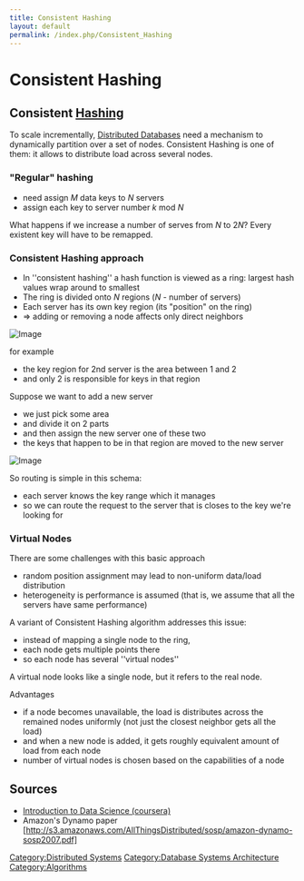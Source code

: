 ```yaml
---
title: Consistent Hashing
layout: default
permalink: /index.php/Consistent_Hashing
---
```


# Consistent Hashing

## Consistent [Hashing](Hash_Function)
To scale incrementally, [Distributed Databases](Distributed_Databases) need a mechanism to dynamically partition over a set of nodes. Consistent Hashing is one of them: it allows to distribute load across several nodes. 


### "Regular" hashing
- need assign  $M$ data keys to $N$ servers 
- assign each key to server number $k \text{ mod } N$

What happens if we increase a number of serves from $N$ to $2N$?
Every existent key will have to be remapped.


### Consistent Hashing approach
- In ''consistent hashing'' a hash function is viewed as a ring: largest hash values wrap around to smallest
- The ring is divided onto $N$ regions ($N$ - number of servers)
- Each server has its own key region (its "position" on the ring)
- $\Rightarrow$ adding or removing a node affects only direct neighbors


<img src="https://raw.github.com/alexeygrigorev/ulb-adb-project-couchbd/master/report/images/consistent-hashing-1.png" alt="Image">


for example
- the key region for 2nd server is the area between 1 and 2
- and only 2 is responsible for keys in that region

Suppose we want to add a new server
- we just pick some area
- and divide it on 2 parts
- and then assign the new server one of these two
- the keys that happen to be in that region are moved to the new server


<img src="https://raw.github.com/alexeygrigorev/ulb-adb-project-couchbd/master/report/images/consistent-hashing-2.png" alt="Image">


So routing is simple in this schema:
- each server knows the key range which it manages 
- so we can route the request to the server that is closes to the key we're looking for 


### Virtual Nodes
There are some challenges with this basic approach
- random position assignment may lead to non-uniform data/load distribution
- heterogeneity is performance is assumed (that is, we assume that all the servers have same performance)

A variant of Consistent Hashing algorithm addresses this issue:
- instead of mapping a single node to the ring, 
- each node gets multiple points there 
- so each node has several ''virtual nodes''

A virtual node looks like a single node, but it refers to the real node. 


Advantages
- if a node becomes unavailable, the load is distributes across the remained nodes uniformly (not just the closest neighbor gets all the load)
- and when a new node is added, it gets roughly equivalent amount of load from each node
- number of virtual nodes is chosen  based on the capabilities of a node


## Sources
- [Introduction to Data Science (coursera)](Introduction_to_Data_Science_(coursera))
- Amazon's Dynamo paper [http://s3.amazonaws.com/AllThingsDistributed/sosp/amazon-dynamo-sosp2007.pdf]


[Category:Distributed Systems](Category_Distributed_Systems)
[Category:Database Systems Architecture](Category_Database_Systems_Architecture)
[Category:Algorithms](Category_Algorithms)